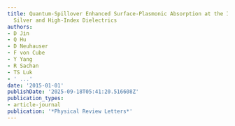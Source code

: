 ```yaml
---
title: Quantum-Spillover Enhanced Surface-Plasmonic Absorption at the Interface of
  Silver and High-Index Dielectrics
authors:
- D Jin
- Q Hu
- D Neuhauser
- F von Cube
- Y Yang
- R Sachan
- TS Luk
- ' ...'
date: '2015-01-01'
publishDate: '2025-09-18T05:41:20.516608Z'
publication_types:
- article-journal
publication: '*Physical Review Letters*'
---
```


